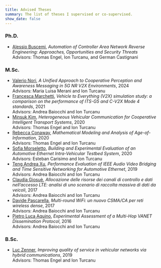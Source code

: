 ```yaml
---
title: Advised Theses
summary: The list of theses I supervised or co-supervised.
show_date: false
---
```


### Ph.D.  
- <u>Alessio Buscemi</u>, *Automation of Controller Area Network Reverse Engineering: Approaches, Opportunities and Security Threats*  
    Advisors: Thomas Engel, Ion Turcanu, and German Castignani

### M.Sc.
- <u>Valerio Nori</u>, *A Unified Approach to Cooperative Perception and Awareness Messaging in 5G NR V2X Environments*, 2024  
    Advisors: Maria Luisa Merani and Ion Turcanu
- <u>Francesca Marchetti</u>, *Vehicle to Everything (V2X) simulation study: a comparison on the performance of ITS-G5 and C-V2X Mode 4 standards*, 2021  
    Advisors: Andrea Baiocchi and Ion Turcanu
- <u>Minsuk Kim</u>, *Heterogeneous Vehicular Communication for Cooperative Intelligent Transport Systems*, 2020  
    Advisors: Thomas Engel and Ion Turcanu
- <u>Rebecca Conaway</u>, *Mathematical Modeling and Analysis of Age-of-Information*, 2020  
    Advisors: Thomas Engel and Ion Turcanu
- <u>Sofia Morseletto</u>, *Building and Experimental Evaluation of an Automotive Ethernet Intra-Vehicular Testbed System*, 2020  
    Advisors: Esteban Carisimo and Ion Turcanu
- <u>Teng Andrea Xu</u>, *Performance Evaluation of IEEE Audio Video Bridging and Time Sensitive Networking for Automotive Ethernet*, 2019  
    Advisors: Andrea Baiocchi and Ion Turcanu
- <u>Claudia Giosuè</u>, *Allocazione delle risorse dei canali di controllo e dati nell’accesso LTE: analisi di uno scenario di raccolta massiva di dati da veicoli*, 2017  
    Advisors: Andrea Baiocchi and Ion Turcanu
- <u>Davide Pascarella</u>, *Multi-round WiFi: un nuovo CSMA/CA per reti wireless dense*, 2017  
    Advisors: Andrea Baiocchi and Ion Turcanu
- <u>Pietro Luca Aquino</u>, *Experimental Assessment of a Multi-Hop VANET Dissemination Protocol*, 2016  
    Advisors: Andrea Baiocchi and Ion Turcanu

### B.Sc.  
- <u>Luc Zenner</u>, *Improving quality of service in vehicular networks via hybrid communications*, 2019  
    Advisors: Thomas Engel and Ion Turcanu